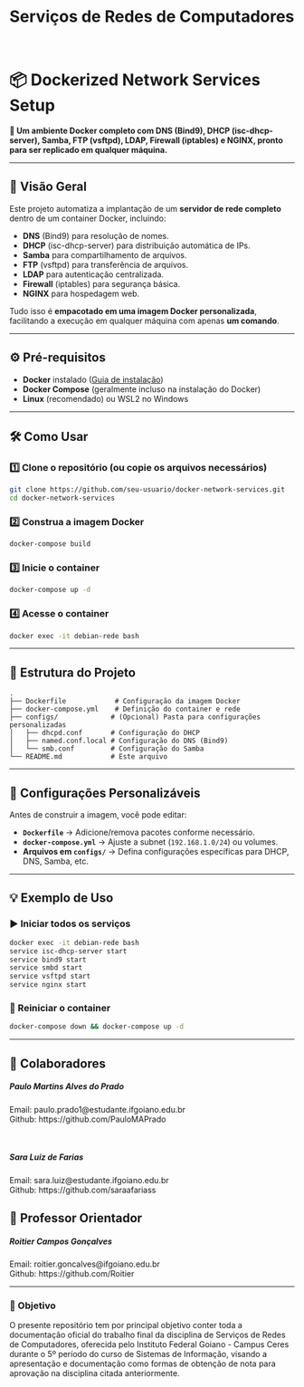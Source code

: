 <h1>
  Serviços de Redes de Computadores
</h1>

<br>


# **📦 Dockerized Network Services Setup**  

**🚀 Um ambiente Docker completo com DNS (Bind9), DHCP (isc-dhcp-server), Samba, FTP (vsftpd), LDAP, Firewall (iptables) e NGINX, pronto para ser replicado em qualquer máquina.**  

---

## **📌 Visão Geral**  
Este projeto automatiza a implantação de um **servidor de rede completo** dentro de um container Docker, incluindo:  
- **DNS** (Bind9) para resolução de nomes.  
- **DHCP** (isc-dhcp-server) para distribuição automática de IPs.  
- **Samba** para compartilhamento de arquivos.  
- **FTP** (vsftpd) para transferência de arquivos.  
- **LDAP** para autenticação centralizada.  
- **Firewall** (iptables) para segurança básica.  
- **NGINX** para hospedagem web.  

Tudo isso é **empacotado em uma imagem Docker personalizada**, facilitando a execução em qualquer máquina com apenas **um comando**.  

---

## **⚙️ Pré-requisitos**  
- **Docker** instalado ([Guia de instalação](https://docs.docker.com/engine/install/))  
- **Docker Compose** (geralmente incluso na instalação do Docker)  
- **Linux** (recomendado) ou WSL2 no Windows  

---

## **🛠️ Como Usar**  

### **1️⃣ Clone o repositório (ou copie os arquivos necessários)**  
```bash
git clone https://github.com/seu-usuario/docker-network-services.git
cd docker-network-services
```

### **2️⃣ Construa a imagem Docker**  
```bash
docker-compose build
```

### **3️⃣ Inicie o container**  
```bash
docker-compose up -d
```

### **4️⃣ Acesse o container**  
```bash
docker exec -it debian-rede bash
```

---

## **📂 Estrutura do Projeto**  
```
.
├── Dockerfile            # Configuração da imagem Docker
├── docker-compose.yml    # Definição do container e rede
├── configs/             # (Opcional) Pasta para configurações personalizadas
│   ├── dhcpd.conf       # Configuração do DHCP
│   ├── named.conf.local # Configuração do DNS (Bind9)
│   └── smb.conf         # Configuração do Samba
└── README.md            # Este arquivo
```

---

## **🔧 Configurações Personalizáveis**  
Antes de construir a imagem, você pode editar:  
- **`Dockerfile`** → Adicione/remova pacotes conforme necessário.  
- **`docker-compose.yml`** → Ajuste a subnet (`192.168.1.0/24`) ou volumes.  
- **Arquivos em `configs/`** → Defina configurações específicas para DHCP, DNS, Samba, etc.  

---

## **💡 Exemplo de Uso**  
### **▶️ Iniciar todos os serviços**  
```bash
docker exec -it debian-rede bash
service isc-dhcp-server start
service bind9 start
service smbd start
service vsftpd start
service nginx start
```

### **🔄 Reiniciar o container**  
```bash
docker-compose down && docker-compose up -d
```

---

## **📌 Colaboradores**  
<div>
  <h5>Paulo Martins Alves do Prado</h5>
  <p>
    Email: paulo.prado1@estudante.ifgoiano.edu.br
    <br>
    Github: https://github.com/PauloMAPrado
  </p>
</div>
<br>
<div>
  <h5>Sara Luiz de Farias</h5>
  <p>
    Email: sara.luiz@estudante.ifgoiano.edu.br
    <br>
    Github: https://github.com/saraafariass
  </p>
</div>

## **📌 Professor Orientador** 
<div>
  <h5>Roitier Campos Gonçalves</h5>
  <p>
    Email: roitier.goncalves@ifgoiano.edu.br
    <br>
    Github: https://github.com/Roitier
  </p>
</div>

---

### **🎯 Objetivo**  
O presente repositório tem por principal objetivo conter toda a documentação oficial do trabalho final da disciplina de Serviços de Redes de Computadores, oferecida pelo Instituto Federal Goiano - Campus Ceres durante o 5º período do curso de Sistemas de Informação, visando a apresentação e documentação como formas de obtenção de nota para aprovação na disciplina citada anteriormente.

